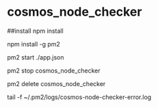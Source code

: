 # cosmos_node_checker

##install
npm install

npm install -g pm2

pm2 start ./app.json

pm2 stop cosmos_node_checker

pm2 delete cosmos_node_checker

tail -f ~/.pm2/logs/cosmos-node-checker-error.log
